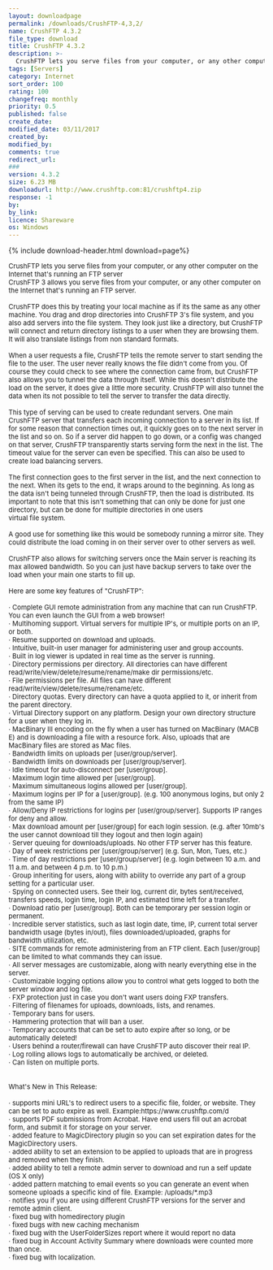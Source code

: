 ```yaml
---
layout: downloadpage
permalink: /downloads/CrushFTP-4,3,2/
name: CrushFTP 4.3.2
file_type: download
title: CrushFTP 4.3.2
description: >-
  CrushFTP lets you serve files from your computer, or any other computer on the Internet that's running an FTP server , CrushFTP 3 allows you serve files from your computer, or any other computer on the Internet that's running an FTP server. 
tags: [Servers]
category: Internet
sort_order: 100
rating: 100
changefreq: monthly
priority: 0.5
published: false
create_date: 
modified_date: 03/11/2017
created_by: 
modified_by: 
comments: true
redirect_url: 
### 
version: 4.3.2
size: 6.23 MB
downloadurl: http://www.crushftp.com:81/crushftp4.zip
response: -1
by: 
by_link: 
licence: Shareware 
os: Windows
---
```


{% include download-header.html download=page%}

<p style="fix-download-text !important">
<p><font size="2">CrushFTP lets you serve files from your computer, or any other computer on the Internet that's running an FTP server <br />
CrushFTP 3 allows you serve files from your computer, or any other computer on the Internet that's running an FTP server. <br />
<br />
CrushFTP does this by treating your local machine as if its the same as any other machine. You drag and drop directories into CrushFTP 3's file system, and you also add servers into the file system. They look just like a directory, but CrushFTP will connect and return directory listings to a user when they are browsing them. It will also translate listings from non standard formats. <br />
<br />
When a user requests a file, CrushFTP tells the remote server to start sending the file to the user. The user never really knows the file didn't come from you. Of course they could check to see where the connection came from, but CrushFTP also allows you to tunnel the data through itself. While this doesn't distribute the load on the server, it does give a little more security. CrushFTP will also tunnel the data when its not possible to tell the server to transfer the data directly. <br />
<br />
This type of serving can be used to create redundant servers. One main CrushFTP server that transfers each incoming connection to a server in its list. If for some reason that connection times out, it quickly goes on to the next server in the list and so on. So if a server did happen to go down, or a config was changed on that server, CrushFTP transparently starts serving form the next in the list. The timeout value for the server can even be specified. This can also be used to create load balancing servers. <br />
<br />
The first connection goes to the first server in the list, and the next connection to the next. When its gets to the end, it wraps around to the beginning. As long as the data isn't being tunneled through CrushFTP, then the load is distributed. Its important to note that this isn't something that can only be done for just one directory, but can be done for multiple directories in one users <br />
virtual file system. <br />
<br />
A good use for something like this would be somebody running a mirror site. They could distribute the load coming in on their server over to other servers as well. <br />
<br />
CrushFTP also allows for switching servers once the Main server is reaching its max allowed bandwidth. So you can just have backup servers to take over the load when your main one starts to fill up. <br />
<br />
Here are some key features of "CrushFTP": <br />
<br />
· Complete GUI remote administration from any machine that can run CrushFTP. You can even launch the GUI from a web browser! <br />
· Multihoming support. Virtual servers for multiple IP's, or multiple ports on an IP, or both. <br />
· Resume supported on download and uploads. <br />
· Intuitive, built-in user manager for administering user and group accounts. <br />
· Built in log viewer is updated in real time as the server is running. <br />
· Directory permissions per directory. All directories can have different read/write/view/delete/resume/rename/make dir permissions/etc. <br />
· File permissions per file. All files can have different read/write/view/delete/resume/rename/etc. <br />
· Directory quotas. Every directory can have a quota applied to it, or inherit from the parent directory. <br />
· Virtual Directory support on any platform. Design your own directory structure for a user when they log in. <br />
· MacBinary III encoding on the fly when a user has turned on MacBinary (MACB E) and is downloading a file with a resource fork. Also, uploads that are MacBinary files are stored as Mac files. <br />
· Bandwidth limits on uploads per [user/group/server]. <br />
· Bandwidth limits on downloads per [user/group/server]. <br />
· Idle timeout for auto-disconnect per [user/group]. <br />
· Maximum login time allowed per [user/group]. <br />
· Maximum simultaneous logins allowed per [user/group]. <br />
· Maximum logins per IP for a [user/group]. (e.g. 100 anonymous logins, but only 2 from the same IP) <br />
· Allow/Deny IP restrictions for logins per [user/group/server]. Supports IP ranges for deny and allow. <br />
· Max download amount per [user/group] for each login session. (e.g. after 10mb's the user cannot download till they logout and then login again) <br />
· Server queuing for downloads/uploads. No other FTP server has this feature. <br />
· Day of week restrictions per [user/group/server] (e.g. Sun, Mon, Tues, etc.) <br />
· Time of day restrictions per [user/group/server] (e.g. login between 10 a.m. and 11 a.m. and between 4 p.m. to 10 p.m.) <br />
· Group inheriting for users, along with ability to override any part of a group setting for a particular user. <br />
· Spying on connected users. See their log, current dir, bytes sent/received, transfers speeds, login time, login IP, and estimated time left for a transfer. <br />
· Download ratio per [user/group]. Both can be temporary per session login or permanent. <br />
· Incredible server statistics, such as last login date, time, IP, current total server bandwidth usage (bytes in/out), files downloaded/uploaded, graphs for bandwidth utilization, etc. <br />
· SITE commands for remote administering from an FTP client. Each [user/group] can be limited to what commands they can issue. <br />
· All server messages are customizable, along with nearly everything else in the server. <br />
· Customizable logging options allow you to control what gets logged to both the server window and log file. <br />
· FXP protection just in case you don't want users doing FXP transfers. <br />
· Filtering of filenames for uploads, downloads, lists, and renames. <br />
· Temporary bans for users. <br />
· Hammering protection that will ban a user. <br />
· Temporary accounts that can be set to auto expire after so long, or be automatically deleted! <br />
· Users behind a router/firewall can have CrushFTP auto discover their real IP. <br />
· Log rolling allows logs to automatically be archived, or deleted. <br />
· Can listen on multiple ports. <br />
<br />
<br />
What's New in This Release: <br />
<br />
· supports mini URL's to redirect users to a specific file, folder, or website. They can be set to auto expire as well. Example:https://www.crushftp.com/d <br />
· supports PDF submissions from Acrobat. Have end users fill out an acrobat form, and submit it for storage on your server. <br />
· added feature to MagicDirectory plugin so you can set expiration dates for the MagicDirectory users. <br />
· added ability to set an extension to be applied to uploads that are in progress and removed when they finish. <br />
· added ability to tell a remote admin server to download and run a self update (OS X only) <br />
· added pattern matching to email events so you can generate an event when someone uploads a specific kind of file. Example: /uploads/*.mp3 <br />
· notifies you if you are using different CrushFTP versions for the server and remote admin client. <br />
· fixed bug with homedirectory plugin <br />
· fixed bugs with new caching mechanism <br />
· fixed bug with the UserFolderSizes report where it would report no data <br />
· fixed bug in Account Activity Summary where downloads were counted more than once. <br />
· fixed bug with localization.</font></p></p>
